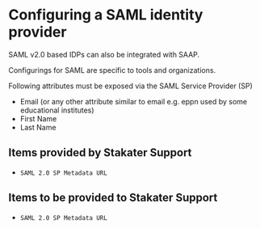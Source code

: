 # Configuring a SAML identity provider

SAML v2.0 based IDPs can also be integrated with SAAP.

Configurings for SAML are specific to tools and organizations.

Following attributes must be exposed via the SAML Service Provider (SP)

- Email  (or any other attribute similar to email e.g. eppn used by some educational institutes)
- First Name
- Last Name

## Items provided by Stakater Support

- `SAML 2.0 SP Metadata URL`

## Items to be provided to Stakater Support

- `SAML 2.0 SP Metadata URL`
